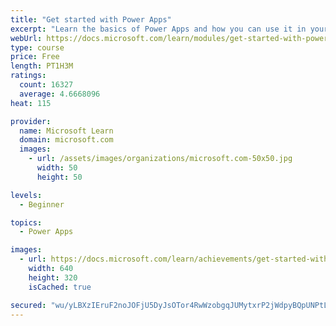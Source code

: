 ```yaml
---
title: "Get started with Power Apps"
excerpt: "Learn the basics of Power Apps and how you can use it in your organization."
webUrl: https://docs.microsoft.com/learn/modules/get-started-with-powerapps/
type: course
price: Free
length: PT1H3M
ratings:
  count: 16327
  average: 4.6668096
heat: 115

provider:
  name: Microsoft Learn
  domain: microsoft.com
  images:
    - url: /assets/images/organizations/microsoft.com-50x50.jpg
      width: 50
      height: 50

levels:
  - Beginner

topics:
  - Power Apps

images:
  - url: https://docs.microsoft.com/learn/achievements/get-started-with-powerapps-social.png
    width: 640
    height: 320
    isCached: true

secured: "wu/yLBXzIEruF2noJOFjU5DyJsOTor4RwWzobgqJUMytxrP2jWdpyBQpUNPtLbZ7YGu1EUiuUqye32fZ6fDrqUeadUeAwyM8dRzCehK4HKBNlJy+AZlBecC+Tt2PM1ytVTZOYCBlAfbh4TCEHwgSWnuqLJv9hMoSk57/8AiUWdtgwlIY3AENPEHYDVs0OporuaaC1otk79AiRknayIGgoKQaPqzRmMjZAwnK5HHl5lfIf/u2fQrhsFs+cwfmiQrgv1i7Amci8Sc3b3BuiQHg3AwdPazMD/8gOtJKSGF040u0QQzg87mduWRAAUT++KHymJaXK6Tb9NcjvTEeKw72jQlx5bG75/qwzJunP6N75VWJnSAJmewjVVsZW9cBWkXJ2n/EBtnt5TuxGELEsw6ln7O1npKxVg1RPVmA8aeg7mjOpslOlQNw/o+Jn1rSDJRP;R+yt1x/ZSqhvVnhrTV3NyQ=="
---
```


